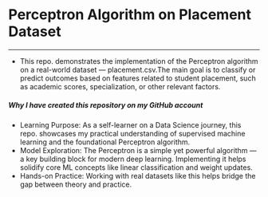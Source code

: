 # Perceptron Algorithm on Placement Dataset
---
- This repo. demonstrates the implementation of the Perceptron algorithm on a real-world dataset — placement.csv.The main goal is to classify or predict outcomes based on features related to student placement, such as academic scores, specialization, or other relevant factors.

##### Why I have created this repository on my GitHub account
- Learning Purpose: As a self-learner on a Data Science journey, this repo. showcases my practical understanding of supervised machine learning and the foundational Perceptron algorithm.
- Model Exploration: The Perceptron is a simple yet powerful algorithm — a key building block for modern deep learning. Implementing it helps solidify core ML concepts like linear classification and weight updates.
- Hands-on Practice: Working with real datasets like this helps bridge the gap between theory and practice.
